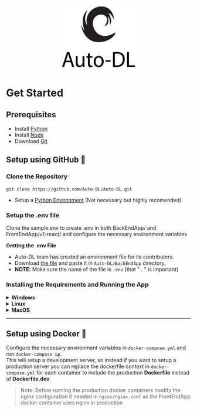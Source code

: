 <p align=center>
  <img src="static/Logo.png" width=40% align=center>
</p>

# Get Started  

## Prerequisites

* Install [Python](https://www.python.org/downloads/)
* Install [Node](https://nodejs.org/en/download/)
* Download [Git](https://git-scm.com/download/) 

## Setup using GitHub 👷
### Clone the Repository

```
git clone https://github.com/Auto-DL/Auto-DL.git
```

* Setup a [Python Environment](https://docs.python.org/3/library/venv.html) (Not necessary but highly recomended)


### Setup the .env file
Clone the sample.env to create .env in both BackEndApp/ and FrontEndApp/v1-react/ and configure the necessary environment variables

**Getting the .env File**
* Auto-DL team has created an environment file for its contributers.
* Download [the file](https://drive.google.com/file/d/15zGH1D_Uy3ZBWy4s873L9We5arpI7ls6/view?usp=sharing) and paste it in `Auto-DL/BackEndApp` directory.
* **NOTE:** Make sure the name of the file is `.env` (that " . " is important)


### Installing the Requirements and Running the App
<details>
    <summary><b>Windows</b></summary>  
    <br/>
For Backend

```
cd Auto-DL/BackEndApp
pip install -r requirements.txt
```
For Frontend
```
cd Auto-DL/FrontEndApp
npm install
```

Only after all requriements from requirements.txt are installed

```
cd BackEndApp
mkdir logs
```
Run the Backend
```
python manage.py runserver
# you can ignore any migration warnings
```

Finally, run the react frontend

```
# on a new terminal tab
cd FrontEndApp/v1-react
npm start
```
    
</details>

<details>
    <summary><b>Linux</b></summary>

```
cd Auto-DL
```
```
sudo ./scripts/install.sh
```
```
sudo ./scripts/run.sh
```
</details>

<details>
    <summary><b>MacOS</b></summary>

```
cd Auto-DL
```
```
brew ./scripts/install.sh
```
```
brew ./scripts/run.sh
```
</details>

---

## Setup using Docker 🐳
Configure the necessary environment variables in `docker-compose.yml` and run `docker-compose up`.   
This will setup a development server, so instead if you want to setup a production server you can replace the dockerfile context in `docker-compose.yml` for each container to include the production **Dockerfile** instead of **Dockerfile.dev**.

> Note: Before running the production docker containers modify the nginx configuration if needed in `nginx/nginx.conf` as the FrontEndApp docker container uses nginx in production

